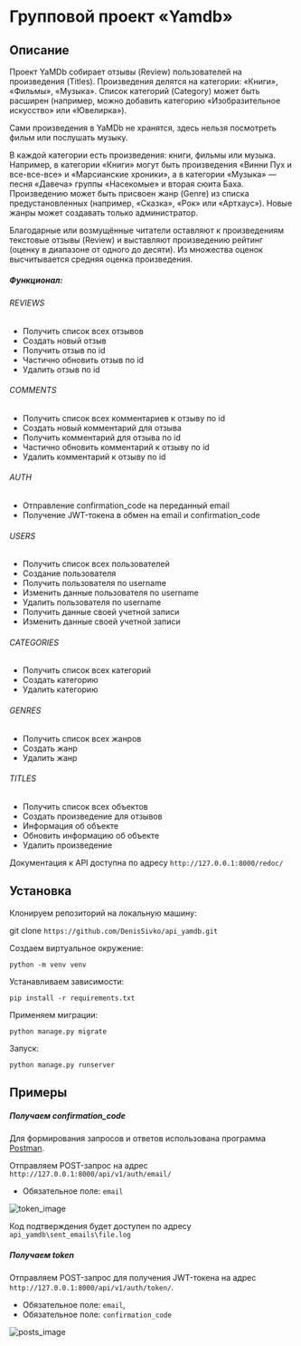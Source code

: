 # Групповой проект «Yamdb»
## Описание
Проект YaMDb собирает отзывы (Review) пользователей на произведения (Titles). Произведения делятся на категории: «Книги», «Фильмы», «Музыка». Список категорий (Category) может быть расширен (например, можно добавить категорию «Изобразительное искусство» или «Ювелирка»).

Сами произведения в YaMDb не хранятся, здесь нельзя посмотреть фильм или послушать музыку.

В каждой категории есть произведения: книги, фильмы или музыка. Например, в категории «Книги» могут быть произведения «Винни Пух и все-все-все» и «Марсианские хроники», а в категории «Музыка» — песня «Давеча» группы «Насекомые» и вторая сюита Баха. Произведению может быть присвоен жанр (Genre) из списка предустановленных (например, «Сказка», «Рок» или «Артхаус»). Новые жанры может создавать только администратор.

Благодарные или возмущённые читатели оставляют к произведениям текстовые отзывы (Review) и выставляют произведению рейтинг (оценку в диапазоне от одного до десяти). Из множества оценок высчитывается средняя оценка произведения.
##### Функционал:
###### REVIEWS
- Получить список всех отзывов
- Создать новый отзыв
- Получить отзыв по id
- Частично обновить отзыв по id
- Удалить отзыв по id
###### COMMENTS
- Получить список всех комментариев к отзыву по id
- Создать новый комментарий для отзыва
- Получить комментарий для отзыва по id
- Частично обновить комментарий к отзыву по id
- Удалить комментарий к отзыву по id
###### AUTH
- Отправление confirmation_code на переданный email
- Получение JWT-токена в обмен на email и confirmation_code
###### USERS
- Получить список всех пользователей
- Создание пользователя
- Получить пользователя по username
- Изменить данные пользователя по username
- Удалить пользователя по username
- Получить данные своей учетной записи
- Изменить данные своей учетной записи
###### CATEGORIES
- Получить список всех категорий
- Создать категорию
- Удалить категорию
###### GENRES
- Получить список всех жанров
- Создать жанр
- Удалить жанр
###### TITLES
- Получить список всех объектов
- Создать произведение для отзывов
- Информация об объекте
- Обновить информацию об объекте
- Удалить произведение

Документация к API доступна по адресу `http://127.0.0.1:8000/redoc/`
## Установка
Клонируем репозиторий на локальную машину:

git clone `https://github.com/DenisSivko/api_yamdb.git`

Создаем виртуальное окружение:

`python -m venv venv`

Устанавливаем зависимости:

`pip install -r requirements.txt`

Применяем миграции:

`python manage.py migrate`

Запуск:

`python manage.py runserver`

## Примеры
##### Получаем confirmation_code
Для формирования запросов и ответов использована программа [Postman](https://www.postman.com/).

Отправляем POST-запрос на адрес `http://127.0.0.1:8000/api/v1/auth/email/` 

- Обязательное поле: `email`

![token_image](https://i.ibb.co/wYVTNLC/email.png)

Код подтверждения будет доступен по адресу `api_yamdb\sent_emails\file.log`

##### Получаем token
Отправляем POST-запрос для получения JWT-токена на адрес `http://127.0.0.1:8000/api/v1/auth/token/`.
- Обязательное поле: `email`,
- Обязательное поле: `confirmation_code`

![posts_image](https://i.ibb.co/FJ9bZvJ/token.png)
